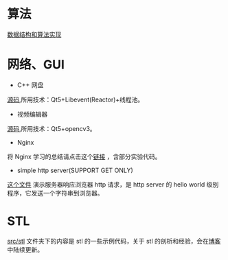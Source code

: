 # 算法

[数据结构和算法实现](https://github.com/hanxinle/XAlgorithm)

# 网络、GUI

* C++ 网盘

[源码](https://github.com/hanxinle/XCloud-Disk),所用技术：Qt5+Libevent(Reactor)+线程池。

* 视频编辑器

[源码](https://github.com/hanxinle/XVideoEditor),所用技术：Qt5+opencv3。

* Nginx

将 Nginx 学习的总结请点击这个[链接](https://github.com/hanxinle/X-Nginx) ，含部分实验代码。


* simple http server(SUPPORT GET ONLY)

[这个文件](./src/simple_http_server/server1_response_browser.cpp) 演示服务器响应浏览器 http 请求，是 http server 的 hello world 级别程序，它发送一个字符串到浏览器。

# STL

[src/stl](./src/stl/) 文件夹下的内容是 stl 的一些示例代码，关于 stl 的剖析和经验，会在[博客](https://hanxinle.github.io)中陆续更新。

